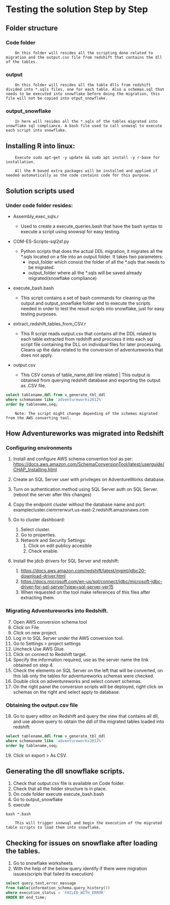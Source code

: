 # Testing the solution Step by Step

## Folder structure
### Code folder
        On this folder will resides all the scripting done related to migration and the output.csv file from redshift that contains the dll of the tables.
### output
        On this folder will resides all the table dlls from redshift divided into *.sqls files, one for each table. Also a schemas.sql that needs to be executed into snowflake before doing the migration, this file will not be copied into otput_snowflake.
### output_snowflake 

        In here will resides all the *.sqls of the tables migrated into snowflake sql compliance. A bash file used to call snowsql to execute each script into snowflake.

## Installing R into linux:

        Execute sudo apt-get -y update && sudo apt install -y r-base for installation.

        All the R based extra packages will be installed and applied if needed automatically as the code contains code for this purpose.

## Solution scripts used

### Under code folder resides:

* Assembly_exec_sqls.r
    * Used to create a execute_queries.bash that have the bash syntax to execute a script using snowsql for easy testing.

* COM-ES-Scripts-sql2sf.py
    * Python scripts that does the actual DDL migration, it migrates all the *.sqls located on a file into an output folder. It takes two parameters:
        * input_folder which consist the folder of all the *.sqls that needs to be migrated.
        * output_folder where all the *.sqls will be saved already migrated(snowflake compliance)
* execute_bash.bash
    * This script contains a set of bash commands for cleaning up the output and output_snowflake folder and to execute the scripts needed in order to test the result scripts into snowflake, just for easy testing purposes.
* extract_redshift_tables_from_CSV.r
    * This R script reads output.csv that contains all the DDL related to each table extracted from redshift and proccess it into each sql script file containing the DLL on individual files for later processing. Cleans up the data related to the conversion of adventureworks that does not apply.
* output.csv
    * This CSV consis of table_name,ddl line related |
    This output is obtained from querying redshift database and exporting the output as .CSV file.

```sql
select tablename,ddl from v_generate_tbl_ddl 
where schemaname like 'adventureworks2012%'
order by tablename,seq;
```
        Note: The script might change depending of the schemas migrated from the AWS converting tool.

## How Adventureworks was migrated into Redshift

### Configuring environments
1. Install and configure AWS schema convertion tool as per: https://docs.aws.amazon.com/SchemaConversionTool/latest/userguide/CHAP_Installing.html

2. Create an SQL Server user with privileges on AdventureWorks database.

3. Turn on authentication method using SQL Server auth on SQL Server.(reboot the server after this changes)

4. Copy the endpoint cluster without the database name and port:
examplecluster.ciemrrerwurt.us-east-2.redshift.amazonaws.com
5. Go to cluster dashboard:
    1. Select cluster.
    2. Go to properties.
    3. Network and Security Settings:
        1. Click on edit publicy accesible
        2. Check enable.
6. Install the jdcb drivers for SQL Server and redshift:
    1. https://docs.aws.amazon.com/redshift/latest/mgmt/jdbc20-download-driver.html
    2. https://docs.microsoft.com/en-us/sql/connect/jdbc/microsoft-jdbc-driver-for-sql-server?view=sql-server-ver15
    3. When requested on the tool make references of this files after extracting them.

### Migrating Adventureworks into Redshift.
7. Open AWS conversion schema tool
8. Click on File
9. Click on new project.
10. Log in to SQL Server under the AWS conversion tool.
11. Go to Settings > project settings
12. Uncheck Use AWS Glue.
13. Click on connect to Redshift target.
14. Specify the information required, use as the server name the link obtained on step 4.
15. Check the elements on SQL Server on the left that will be converted, on this lab only the tables for adventureworks schemas were checked.
16. Double click on adventureworks and select convert schemas.
17. On the right panel the conversion scripts will be deployed, right click on schemas on the right and select apply to database.


### Obtaining the output.csv file

18. Go to query editor on Redshift and query the view that contains all dll, and use above query to obtain the ddl of the migrated tables loaded into redshift:
```sql
select tablename,ddl from v_generate_tbl_ddl 
where schemaname like 'adventureworks2012%'
order by tablename,seq;
```
19. Click on export > As CSV.


## Generating the dll snowflake scripts.

1. Check that output.csv file is available on Code folder.
2. Check that all the folder structure is in place.
3. On code folder execute execute_bash.bash
4. Go to output_snowflake
5. execute

```
bash *.bash
```
        This will trigger snowsql and begin the execution of the migrated table scripts to load them into snowflake.

## Checking for issues on snowflake after loading the tables.

1. Go to snowflake worksheets
2. With the help of the below query identify if there were migration issues(scripts that failed its execution)

```sql
select query_text,error_message
from table(information_schema.query_history())
where execution_status = 'FAILED_WITH_ERROR'
ORDER BY end_time;
```
